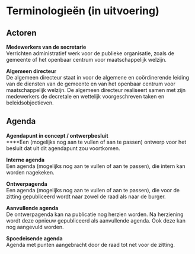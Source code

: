 # Terminologieën (in uitvoering)

## Actoren

**Medewerkers van de secretarie**\
Verrichten administratief werk voor de publieke organisatie, zoals de gemeente of het openbaar centrum voor maatschappelijk welzijn.

**Algemeen directeur**\
De algemeen directeur staat in voor de algemene en coördinerende leiding van de diensten van de gemeente en van het openbaar centrum voor maatschappelijk welzijn. De algemeen directeur realiseert samen met zijn medewerkers de decretale en wettelijk voorgeschreven taken en beleidsobjectieven.

## Agenda

**Agendapunt in concept / ontwerpbesluit**\
****Een (mogelijks nog aan te vullen of aan te passen) ontwerp voor het besluit dat uit dit agendapunt zou voortkomen.

**Interne agenda**\
Een agenda (mogelijks nog aan te vullen of aan te passen), die intern kan worden nagekeken.

**Ontwerpagenda**\
Een agenda (mogelijks nog aan te vullen of aan te passen), die voor de zitting gepubliceerd wordt naar zowel de raad als naar de burger.

**Aanvullende agenda**\
De ontwerpagenda kan na publicatie nog herzien worden. Na herziening wordt deze opnieuw gepubliceerd als aanvullende agenda. Ook deze kan nog aangevuld worden.

**Spoedeisende agenda**\
Agenda met punten aangebracht door de raad tot net voor de zitting.
